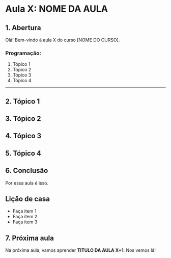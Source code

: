# Aula X: **NOME DA AULA**

## 1. Abertura

Olá! Bem-vindo à aula X do curso [NOME DO CURSO].

### Programação:

1. Tópico 1
1. Tópico 2
1. Tópico 3
1. Tópico 4

---

## 2. Tópico 1

## 3. Tópico 2

## 4. Tópico 3

## 5. Tópico 4

## 6. Conclusão

Por essa aula é isso.

## Lição de casa

- Faça item 1
- Faça item 2
- Faça item 3

## 7. Próxima aula

Na próxima aula, vamos aprender **TITULO DA AULA X+1**. Nos vemos lá!
